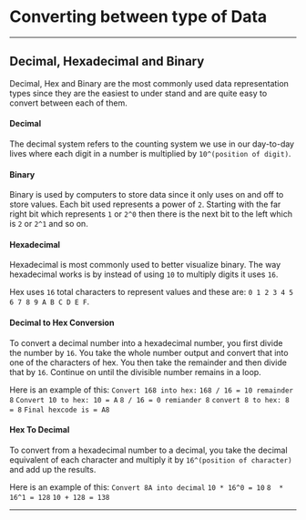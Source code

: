 # Converting between type of Data
---
## Decimal, Hexadecimal and Binary
Decimal, Hex and Binary are the most commonly used data representation types since they are the easiest to under stand and are quite easy to convert between each of them.

#### Decimal 
The decimal system refers to the counting system we use in our day-to-day lives where each digit in a number is multiplied by `10^(position of digit)`.

#### Binary
Binary is used by computers to store data since it only uses on and off to store values. Each bit used represents a power of `2`. Starting with the far right bit which represents `1` or `2^0` then there is the next bit to the left which is `2` or `2^1` and so on.

#### Hexadecimal
Hexadecimal is most commonly used to better visualize binary. The way hexadecimal works is by instead of using `10` to multiply digits it uses `16`.

Hex uses `16` total characters to represent values and these are:
`0 1 2 3 4 5 6 7 8 9 A B C D E F`.

#### Decimal to Hex Conversion
To convert a decimal number into a hexadecimal number, you first divide the number by `16`. You take the whole number output and convert that into one of the characters of hex. You then take the remainder and then divide that by `16`. Continue on until the divisible number remains in a loop.

Here is an example of this:
`Convert 168 into hex:`
`168 / 16 = 10 remainder 8`
`Convert 10 to hex: 10 = A`
`8 / 16 = 0 remiander 8`
`convert 8 to hex: 8 = 8`
`Final hexcode is = A8`

#### Hex To Decimal
To convert from a hexadecimal number to a decimal, you take the decimal equivalent of each character and multiply it by `16^(position of character)` and add up the results.

Here is an example of this:
`Convert 8A into decimal`
`10 * 16^0 = 10`
`8  * 16^1 = 128`
`10 + 128 = 138`

---